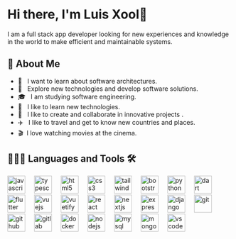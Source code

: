 # Hi there, I'm Luis Xool🐆

I am a full stack app developer looking for new experiences and knowledge in the world to make efficient and maintainable systems.

## 📖 About Me

- 🔭 &nbsp; I want to learn about software architectures.
- 🤔 &nbsp; Explore new technologies and develop software solutions.
- 🎓 &nbsp; I am studying software engineering.
- 💼 &nbsp; I like to learn new technologies.
- 🌱 &nbsp; I like to create and collaborate in innovative projects .
- ✈️ &nbsp; I like to travel and get to know new countries and places.
- 🎬&nbsp; I love watching movies at the cinema.

## 👨🏻‍💻 **Languages and Tools**  🛠 

<img  alt='javascript' style="padding-right:16px;"  height="40" src="https://cdn.jsdelivr.net/gh/devicons/devicon/icons/javascript/javascript-original.svg" />
<img  alt='typescript' style="padding-right:16px;"  height="40"  src="https://cdn.jsdelivr.net/gh/devicons/devicon/icons/typescript/typescript-original.svg" />
<img  alt='html5' style="padding-right:16px;"  height="40"  src="https://cdn.jsdelivr.net/gh/devicons/devicon/icons/html5/html5-original.svg" />
<img  alt='css3' style="padding-right:16px;"  height="40"  src="https://cdn.jsdelivr.net/gh/devicons/devicon/icons/css3/css3-original.svg" />
<img  alt='tailwindcss' style="padding-right:16px;"  height="40"  src="https://cdn.jsdelivr.net/gh/devicons/devicon/icons/tailwindcss/tailwindcss-plain.svg" />
<img  alt='bootstrap' style="padding-right:16px;"  height="40"  src="https://cdn.jsdelivr.net/gh/devicons/devicon/icons/bootstrap/bootstrap-original.svg" />
<img  alt='python' style="padding-right:16px;"  height="40"  src="https://cdn.jsdelivr.net/gh/devicons/devicon/icons/python/python-original.svg" />
<img  alt='dart' style="padding-right:16px;"  height="40"  src="https://cdn.jsdelivr.net/gh/devicons/devicon/icons/dart/dart-original.svg" />
<img  alt='flutter' style="padding-right:16px;"  height="40"  src="https://cdn.jsdelivr.net/gh/devicons/devicon/icons/flutter/flutter-original.svg" />
<img  alt='vuejs' style="padding-right:16px;"  height="40"  src="https://cdn.jsdelivr.net/gh/devicons/devicon/icons/vuejs/vuejs-original.svg" />
<img  alt='vuetify' style="padding-right:16px;"  height="40"  src="https://cdn.jsdelivr.net/gh/devicons/devicon/icons/vuetify/vuetify-original.svg" />
<img  alt='react' style="padding-right:16px;"  height="40"  src="https://cdn.jsdelivr.net/gh/devicons/devicon/icons/react/react-original.svg" />
<img  alt='nextjs' style="padding-right:16px;"  height="40"  src="https://cdn.jsdelivr.net/gh/devicons/devicon/icons/nextjs/nextjs-original.svg" />
<img  alt='express' style="padding-right:16px;"  height="40"  src="https://cdn.jsdelivr.net/gh/devicons/devicon/icons/express/express-original.svg" />
<img  alt='django' style="padding-right:16px;"  height="40"  src="https://cdn.jsdelivr.net/gh/devicons/devicon/icons/django/django-plain.svg" />
<img  alt='git' style="padding-right:16px;"  height="40"  src="https://cdn.jsdelivr.net/gh/devicons/devicon/icons/git/git-original.svg" />
<img  alt='github' style="padding-right:16px;"  height="40"  src="https://cdn.jsdelivr.net/gh/devicons/devicon/icons/github/github-original.svg" />
<img  alt='gitlab' style="padding-right:16px;"  height="40"  src="https://cdn.jsdelivr.net/gh/devicons/devicon/icons/gitlab/gitlab-original.svg" />
<img  alt='docker' style="padding-right:16px;"  height="40"  src="https://cdn.jsdelivr.net/gh/devicons/devicon/icons/docker/docker-original-wordmark.svg" />
<img  alt='nodejs' style="padding-right:16px;"  height="40"  src="https://cdn.jsdelivr.net/gh/devicons/devicon/icons/nodejs/nodejs-original.svg" />
<img  alt='mysql' style="padding-right:16px;"  height="40"  src="https://cdn.jsdelivr.net/gh/devicons/devicon/icons/mysql/mysql-original-wordmark.svg" />
<img  alt='mongodb' style="padding-right:16px;"  height="40"  src="https://cdn.jsdelivr.net/gh/devicons/devicon/icons/mongodb/mongodb-original-wordmark.svg" />
<img  alt='vscode' style="padding-right:16px;"  height="40"  src="https://cdn.jsdelivr.net/gh/devicons/devicon/icons/vscode/vscode-original.svg" />
